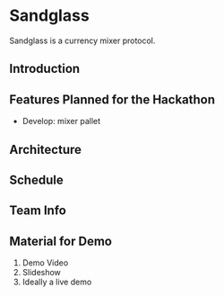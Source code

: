 # Sandglass

Sandglass is a currency mixer protocol.

## Introduction


## Features Planned for the Hackathon

- Develop: mixer pallet

## Architecture

## Schedule

## Team Info


## Material for Demo

1. Demo Video
2. Slideshow
3. Ideally a live demo